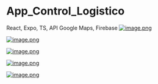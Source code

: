 # App_Control_Logistico
React, Expo, TS, API Google Maps, Firebase
[![image.png](https://i.postimg.cc/tC5FQk7n/image.png)](https://postimg.cc/kB22WxQ7)

[![image.png](https://i.postimg.cc/KvFtHwcy/image.png)](https://postimg.cc/QV4BB6W6)

[![image.png](https://i.postimg.cc/mgpMhrYb/image.png)](https://postimg.cc/pm8y6Rc7)

[![image.png](https://i.postimg.cc/0QDJtdLQ/image.png)](https://postimg.cc/gXcJjRcF)

[![image.png](https://i.postimg.cc/sxJGzffC/image.png)](https://postimg.cc/xNc1y2b6)
